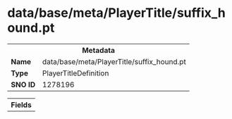 <h1>data/base/meta/PlayerTitle/suffix_hound.pt</h1><table><tr><th colspan="100%">Metadata</th></tr><tr><td><b>Name</b></td><td>data/base/meta/PlayerTitle/suffix_hound.pt</td></tr><tr><td><b>Type</b></td><td>PlayerTitleDefinition</td></tr><tr><td><b>SNO ID</b></td><td>1278196</td></tr></table>

<table><tr><th colspan="100%">Fields</th></tr></table>

